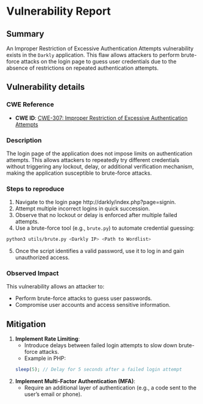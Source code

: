 # Vulnerability Report

## Summary

An Improper Restriction of Excessive Authentication Attempts vulnerability exists in the `Darkly` application. This flaw allows attackers to perform brute-force attacks on the login page to guess user credentials due to the absence of restrictions on repeated authentication attempts.

## Vulnerability details

### CWE Reference

- **CWE ID**: [CWE-307: Improper Restriction of Excessive Authentication Attempts](https://cwe.mitre.org/data/definitions/307.html)

### Description

The login page of the application does not impose limits on authentication attempts. This allows attackers to repeatedly try different credentials without triggering any lockout, delay, or additional verification mechanism, making the application susceptible to brute-force attacks.

### Steps to reproduce

1. Navigate to the login page http://darkly/index.php?page=signin.
2. Attempt multiple incorrect logins in quick succession.
3. Observe that no lockout or delay is enforced after multiple failed attempts.
4. Use a brute-force tool (e.g., `brute.py`) to automate credential guessing:
```bash
python3 utils/brute.py <Darkly IP> <Path to Wordlist>
```
5. Once the script identifies a valid password, use it to log in and gain unauthorized access.

### Observed Impact

This vulnerability allows an attacker to:
- Perform brute-force attacks to guess user passwords.
- Compromise user accounts and access sensitive information.

## Mitigation

1. **Implement Rate Limiting**:
   - Introduce delays between failed login attempts to slow down brute-force attacks.
   - Example in PHP:
    ```php
    sleep(5); // Delay for 5 seconds after a failed login attempt
    ```
2. **Implement Multi-Factor Authentication (MFA)**:
    - Require an additional layer of authentication (e.g., a code sent to the user’s email or phone).